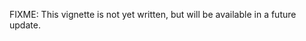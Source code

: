 <!-- Generated by galley, do not edit -->

FIXME: This vignette is not yet written, but will be available in a
future update.
